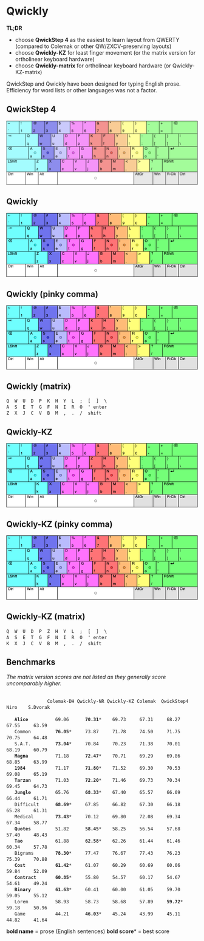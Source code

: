 # Qwickly

**TL;DR**
- choose **QwickStep 4** as the easiest to learn layout from QWERTY (compared to Colemak or other QW/ZXCV-preserving layouts)
- choose **Qwickly-KZ** for least finger movement (or the matrix version for ortholinear keyboard hardware)
- choose **Qwickly-matrix** for ortholinear keyboard hardware (or Qwickly-KZ-matrix)

QwickStep and Qwickly have been designed for typing English prose. Efficiency for word lists or other languages was not a factor.

## QwickStep 4
![QwickStep 4 layout](https://github.com/qwickly-org/QwickSteps/blob/master/QwickStep4.png)

## Qwickly
![Qwickly layout](https://github.com/qwickly-org/Qwickly/blob/master/Qwickly.png)

## Qwickly (pinky comma)
![Qwickly (pinky comma) layout](https://github.com/qwickly-org/Qwickly/blob/master/Qwickly-comma.png)

## Qwickly (matrix)
```
Q  W  U  D  P  K  H  Y  L  ;  [  ]  \
A  S  E  T  G  F  N  I  R  O  ' enter
Z  X  J  C  V  B  M  ,  .  /  shift
```

## Qwickly-KZ
![Qwickly-KZ layout](https://github.com/qwickly-org/Qwickly/blob/master/Qwickly-KZ.png)

## Qwickly-KZ (pinky comma)
![Qwickly-KZ layout](https://github.com/qwickly-org/Qwickly/blob/master/Qwickly-KZ-comma.png)

## Qwickly-KZ (matrix)
```
Q  W  U  D  P  Z  H  Y  L  ;  [  ]  \
A  S  E  T  G  F  N  I  R  O  ' enter
K  X  J  C  V  B  M  ,  .  /  shift
```

## Benchmarks

*The matrix version scores are not listed as they generally score uncomparably higher.*

<pre><code>
               Colemak-DH Qwickly-NR Qwickly-KZ Colemak  QwickStep4  Niro    S.Dvorak

   <b>Alice</b>          69.06      <b>70.31</b>*    69.73     67.31     68.27     67.55     63.59
   Common         <b>76.05</b>*     73.87     71.78     74.50     71.75     70.75     64.48
   S.A.T.         <b>73.04</b>*     70.84     70.23     71.38     70.01     68.19     60.79
   <b>Magna</b>          71.18      <b>72.47</b>*    70.71     69.29     69.86     68.85     63.99
   <b>1984</b>           71.17      <b>71.80</b>*    71.52     69.30     70.53     69.08     65.19
   <b>Tarzan</b>         71.03      <b>72.20</b>*    71.46     69.73     70.34     69.45     64.73
   <b>Jungle</b>         65.76      <b>68.33</b>*    67.40     65.57     66.09     66.44     61.71
   Difficult      <b>68.69</b>*     67.85     66.82     67.30     66.18     65.28     61.31
   Medical        <b>73.43</b>*     70.12     69.80     72.08     69.34     67.34     58.77
   <b>Quotes</b>         51.82      <b>58.45</b>*    58.25     56.54     57.68     57.40     48.43
   <b>Tao</b>            61.88      <b>62.58</b>*    62.26     61.44     61.46     60.34     57.78
   Bigrams        <b>78.30</b>*     77.47     76.67     77.43     76.23     75.39     70.88
   <b>Cost</b>           <b>61.42</b>*     61.07     60.29     60.69     60.06     59.84     52.09
   <b>Contract</b>       <b>60.85</b>*     55.80     54.57     60.17     54.67     54.61     49.24
   <b>Binary</b>         <b>61.63</b>*     60.41     60.00     61.05     59.70     59.05     55.12
   Lorem          58.93      58.73     58.68     57.89     <b>59.72</b>*    59.18     50.96
   Game           44.21      <b>46.03</b>*    45.24     43.99     45.11     44.82     41.64
</code></pre>

**bold name** = prose (English sentences)
**bold score*** = best score
